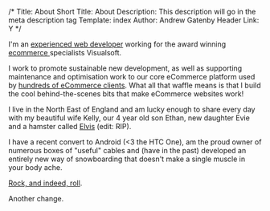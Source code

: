 /*
Title: About
Short Title: About
Description: This description will go in the meta description tag
Template: index
Author: Andrew Gatenby
Header Link: Y
*/

I'm an [experienced web developer](http://uk.linkedin.com/in/andrewgatenby) working for the award winning [ecommerce ](http://www.visualsoft.co.uk/) specialists Visualsoft.

I work to promote sustainable new development, as well as supporting maintenance and optimisation work to our core eCommerce platform used by [hundreds of eCommerce clients](http://www.visualsoft.co.uk/portfolio.html). What all that waffle means is that I build the cool behind-the-scenes bits that make eCommerce websites work!

I live in the North East of England and am lucky enough to share every day with my beautiful wife Kelly, our 4 year old son Ethan, new daughter Evie and a hamster called [Elvis](http://twitpic.com/2ut5i9) (edit: RIP).

I have a recent convert to Android (<3 the HTC One), am the proud owner of numerous boxes of "useful" cables and (have in the past) developed an entirely new way of snowboarding that doesn't make a single muscle in your body ache.

[Rock, and indeed, roll](http://www.youtube.com/watch?v=b4g-wx2Y_wg).

Another change.